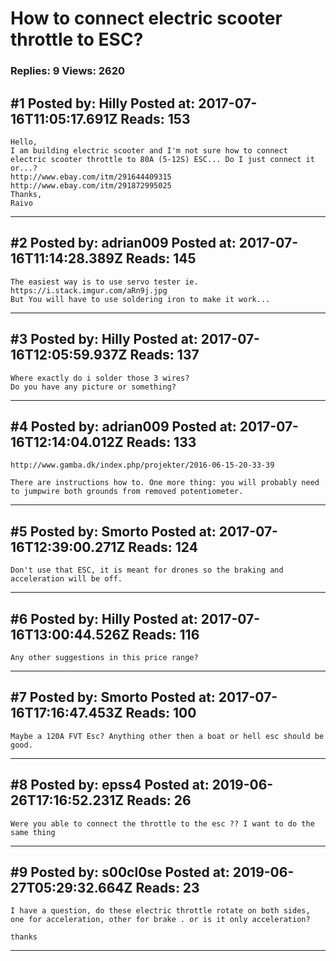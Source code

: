 # How to connect electric scooter throttle to ESC?

### Replies: 9 Views: 2620

## \#1 Posted by: Hilly Posted at: 2017-07-16T11:05:17.691Z Reads: 153

```
Hello,
I am building electric scooter and I'm not sure how to connect electric scooter throttle to 80A (5-12S) ESC... Do I just connect it or...?
http://www.ebay.com/itm/291644409315
http://www.ebay.com/itm/291872995025
Thanks,
Raivo
```

---
## \#2 Posted by: adrian009 Posted at: 2017-07-16T11:14:28.389Z Reads: 145

```
The easiest way is to use servo tester ie. https://i.stack.imgur.com/aRn9j.jpg
But You will have to use soldering iron to make it work...
```

---
## \#3 Posted by: Hilly Posted at: 2017-07-16T12:05:59.937Z Reads: 137

```
Where exactly do i solder those 3 wires?
Do you have any picture or something?
```

---
## \#4 Posted by: adrian009 Posted at: 2017-07-16T12:14:04.012Z Reads: 133

```
http://www.gamba.dk/index.php/projekter/2016-06-15-20-33-39

There are instructions how to. One more thing: you will probably need to jumpwire both grounds from removed potentiometer.
```

---
## \#5 Posted by: Smorto Posted at: 2017-07-16T12:39:00.271Z Reads: 124

```
Don't use that ESC, it is meant for drones so the braking and acceleration will be off.
```

---
## \#6 Posted by: Hilly Posted at: 2017-07-16T13:00:44.526Z Reads: 116

```
Any other suggestions in this price range?
```

---
## \#7 Posted by: Smorto Posted at: 2017-07-16T17:16:47.453Z Reads: 100

```
Maybe a 120A FVT Esc? Anything other then a boat or hell esc should be good.
```

---
## \#8 Posted by: epss4 Posted at: 2019-06-26T17:16:52.231Z Reads: 26

```
Were you able to connect the throttle to the esc ?? I want to do the same thing
```

---
## \#9 Posted by: s00cl0se Posted at: 2019-06-27T05:29:32.664Z Reads: 23

```
I have a question, do these electric throttle rotate on both sides, one for acceleration, other for brake . or is it only acceleration?

thanks
```

---
